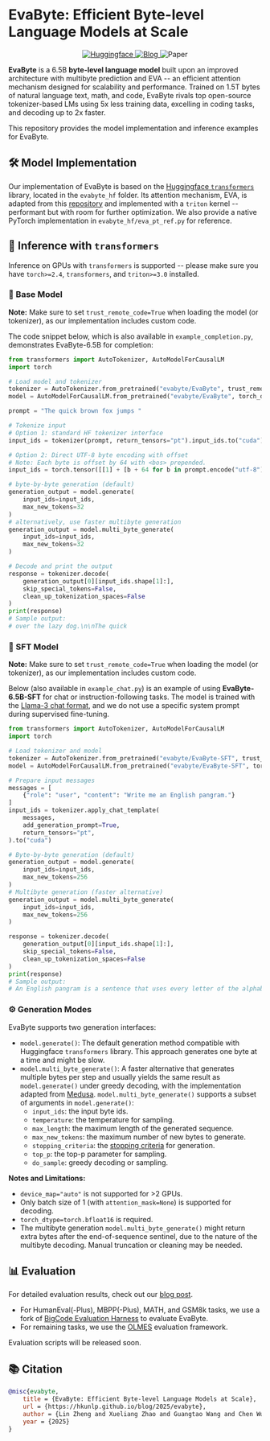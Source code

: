 # EvaByte: Efficient Byte-level Language Models at Scale

<p align="center">
   <a href="https://huggingface.co/collections/linzheng/evabyte-6781cfc1793bdaf579fc4461" target="_blank">
      <img alt="Huggingface" src="https://img.shields.io/badge/🤗-HF_Models-blue" />
   </a>
   <a href="https://hkunlp.github.io/blog/2025/evabyte" target="_blank">
      <img alt="Blog" src="https://img.shields.io/badge/📰-Blog-red" />
   </a>
      <img alt="Paper" src="https://img.shields.io/badge/📜-Paper_(Coming_Soon)-gray" />
</p>

**EvaByte** is a 6.5B **byte-level language model** built upon an improved architecture with multibyte prediction and EVA -- an efficient attention mechanism designed for scalability and performance. Trained on 1.5T bytes of natural language text, math, and code, EvaByte rivals top open-source tokenizer-based LMs using 5x less training data, excelling in coding tasks, and decoding up to 2x faster.

This repository provides the model implementation and inference examples for EvaByte.

## 🛠️ Model Implementation

Our implementation of EvaByte is based on the [Huggingface `transformers`](https://github.com/huggingface/transformers) library, located in the `evabyte_hf` folder. Its attention mechanism, EVA, is adapted from this [repository](https://github.com/HKUNLP/efficient-attention) and implemented with a `triton` kernel -- performant but with room for further optimization. We also provide a native PyTorch implementation in `evabyte_hf/eva_pt_ref.py` for reference.

## 🚀 Inference with `transformers`

Inference on GPUs with `transformers` is supported -- please make sure you have `torch>=2.4`, `transformers`, and `triton>=3.0` installed.

### 📄 Base Model

**Note:** Make sure to set `trust_remote_code=True` when loading the model (or tokenizer), as our implementation includes custom code.

The code snippet below, which is also available in `example_completion.py`, demonstrates EvaByte-6.5B for completion:

```python
from transformers import AutoTokenizer, AutoModelForCausalLM
import torch

# Load model and tokenizer
tokenizer = AutoTokenizer.from_pretrained("evabyte/EvaByte", trust_remote_code=True)
model = AutoModelForCausalLM.from_pretrained("evabyte/EvaByte", torch_dtype=torch.bfloat16, trust_remote_code=True).eval().to("cuda")

prompt = "The quick brown fox jumps "

# Tokenize input
# Option 1: standard HF tokenizer interface
input_ids = tokenizer(prompt, return_tensors="pt").input_ids.to("cuda")

# Option 2: Direct UTF-8 byte encoding with offset
# Note: Each byte is offset by 64 with <bos> prepended.
input_ids = torch.tensor([[1] + [b + 64 for b in prompt.encode("utf-8")]]).to("cuda")

# byte-by-byte generation (default)
generation_output = model.generate(
    input_ids=input_ids, 
    max_new_tokens=32
)
# alternatively, use faster multibyte generation
generation_output = model.multi_byte_generate(
    input_ids=input_ids, 
    max_new_tokens=32
)

# Decode and print the output
response = tokenizer.decode(
    generation_output[0][input_ids.shape[1]:], 
    skip_special_tokens=False,
    clean_up_tokenization_spaces=False
)
print(response)
# Sample output:
# over the lazy dog.\n\nThe quick
```

### 💬 SFT Model

**Note:** Make sure to set `trust_remote_code=True` when loading the model (or tokenizer), as our implementation includes custom code.

Below (also available in `example_chat.py`) is an example of using **EvaByte-6.5B-SFT** for chat or instruction-following tasks. The model is trained with the [Llama-3 chat format](https://github.com/meta-llama/llama3/blob/main/llama/tokenizer.py#L202), and we do not use a specific system prompt during supervised fine-tuning.

```python
from transformers import AutoTokenizer, AutoModelForCausalLM
import torch

# Load tokenizer and model
tokenizer = AutoTokenizer.from_pretrained("evabyte/EvaByte-SFT", trust_remote_code=True)
model = AutoModelForCausalLM.from_pretrained("evabyte/EvaByte-SFT", torch_dtype=torch.bfloat16, trust_remote_code=True).eval().to("cuda")

# Prepare input messages
messages = [
    {"role": "user", "content": "Write me an English pangram."}
]
input_ids = tokenizer.apply_chat_template(
    messages,
    add_generation_prompt=True,
    return_tensors="pt", 
).to("cuda")

# Byte-by-byte generation (default)
generation_output = model.generate(
    input_ids=input_ids, 
    max_new_tokens=256
)
# Multibyte generation (faster alternative)
generation_output = model.multi_byte_generate(
    input_ids=input_ids, 
    max_new_tokens=256
)

response = tokenizer.decode(
    generation_output[0][input_ids.shape[1]:], 
    skip_special_tokens=False,
    clean_up_tokenization_spaces=False
)
print(response)
# Sample output:
# An English pangram is a sentence that uses every letter of the alphabet at least once. Here's a simple pangram:\n\n"The quick brown fox jumps over the lazy dog."<|eot_id|>
```

### ⚙️ Generation Modes

EvaByte supports two generation interfaces:
- `model.generate()`: The default generation method compatible with Huggingface `transformers` library. This approach generates one byte at a time and might be slow.
- `model.multi_byte_generate()`: A faster alternative that generates multiple bytes per step and usually yields the same result as `model.generate()` under greedy decoding, with the implementation adapted from [Medusa](https://github.com/FasterDecoding/Medusa). `model.multi_byte_generate()` supports a subset of arguments in `model.generate()`:
    - `input_ids`: the input byte ids.
    - `temperature`: the temperature for sampling.
    - `max_length`: the maximum length of the generated sequence.
    - `max_new_tokens`: the maximum number of new bytes to generate.
    - `stopping_criteria`: the [stopping criteria](https://huggingface.co/docs/transformers/v4.47.1/en/internal/generation_utils#transformers.StoppingCriteria) for generation.
    - `top_p`: the top-p parameter for sampling.
    - `do_sample`: greedy decoding or sampling.

**Notes and Limitations:**
- `device_map="auto"` is not supported for >2 GPUs.
- Only batch size of 1 (with `attention_mask=None`) is supported for decoding.
- `torch_dtype=torch.bfloat16` is required.
- The multibyte generation `model.multi_byte_generate()` might return extra bytes after the end-of-sequence sentinel, due to the nature of the multibyte decoding. Manual truncation or cleaning may be needed.

## 📊 Evaluation

For detailed evaluation results, check out our [blog post](https://hkunlp.github.io/blog/2025/evabyte).

- For HumanEval(-Plus), MBPP(-Plus), MATH, and GSM8k tasks, we use a fork of [BigCode Evaluation Harness](https://github.com/bigcode-project/bigcode-evaluation-harness) to evaluate EvaByte.
- For remaining tasks, we use the [OLMES](https://github.com/allenai/olmes/tree/main) evaluation framework.

Evaluation scripts will be released soon.

## 📚 Citation
```bibtex
@misc{evabyte,
    title = {EvaByte: Efficient Byte-level Language Models at Scale},
    url = {https://hkunlp.github.io/blog/2025/evabyte},
    author = {Lin Zheng and Xueliang Zhao and Guangtao Wang and Chen Wu and David Dong and Angela Wang and Mingran Wang and Yun Du and Haige Bo and Amol Sharma and Bo Li and Kejie Zhang and Changran Hu and Urmish Thakker and Lingpeng Kong},
    year = {2025}
}
```
